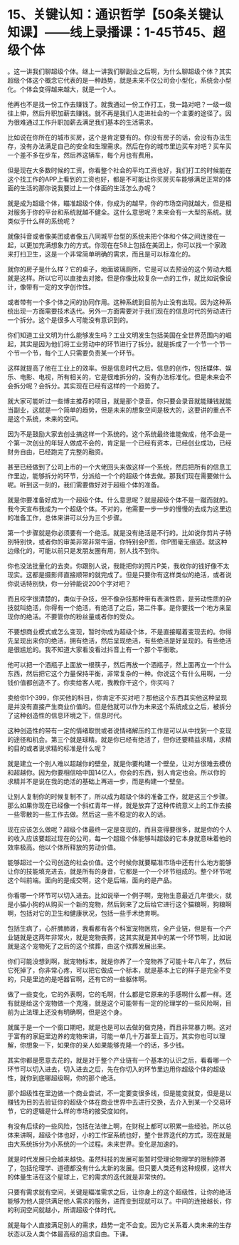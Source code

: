 # 15、关键认知：通识哲学【50条关键认知课】——线上录播课：1-45节45、超级个体

。这一讲我们聊超级个体。继上一讲我们聊副业之后啊，为什么聊超级个体？其实超级个体这个概念它代表的是一种趋势，就是未来不仅公司会小型化，系统会小型化。个体会变得越来越大，就是一个人。

他再也不是找一份工作去赚钱了。就我通过一份工作打工，我一路对吧？一级一级往上伸，然后升职加薪去赚钱。就不再是我们人走进社会的一个主要的途径了。因为很难通过工作升职加薪去满足我们基本的生活需求。

比如说在你所在的城市买房，这个是肯定要有的。你没有房子的话，会没有办法生存，没有办法满足自己的安全和生理需求。然后在你的城市里边买车对吧？买车买一个差不多在步车，然后养这辆车，每个月也有费用。

但是现在大多数时候的工资，你看整个社会的平均工资也好，我们打工的时候能在这个找工作的APP上看到的工资也好，都是不可能让你买房买车能够满足正常的体面的生活的那你说我要过上一个体面的生活怎么办呢？

就是成为超级个体，瞄准超级个体，你成为的越早，你的市场空间就越大，但是相对服务于你的平台和系统就越不健全。这什么意思呢？未来会有一大型的系统。就类似于什么样的系统呢？

就像抖音或者像美团或者像五八同城平台型的系统来把个体和个体之间连接在一起，以更加充满想象力的方式。你现在在58上包括在美团上，你可以找一个家政来打扫卫生，这是一个非常简单明确的需求，而且是可以标准化的。

就你的房子是什么样？它的桌子，地面玻璃厕所，它是可以去预设的这个劳动大概就是这样。所以它可以直接去对接。但是你像比较复杂一点的工作，就比如说像设计，像带有一定的文字创作性。

或者带有一个多个体之间的协同作用。这种系统到目前为止没有出现。因为这种系统出现一方面需要技术迭代。另外一方面需要对于我们现在的信息时代的劳动进行一个拆分。这个是很多人可能没有意识到的。

你们知道工业文明为什么能够发生吗？工业文明发生包括美国在全世界范围内的崛起，其实是因为他们将工业劳动中的环节进行了拆分。就是拆成了一个节一个节一个节一个节，每个工人只需要负责某一个环节。

这样就提高了他在工业上的效率。但是信息时代之后。信息的创作，包括媒体、娱乐、电影、电视，所有相关的，它是很难拆分的，没有办法标准化。但是未来会不会拆分呢？会拆分。其实现在已经有这样的一个趋势了。

就大家可能听过一些博主推荐的项目，就是那个录音。你只要会录音就能赚钱就能当副业，这就是一个简单的趋势，但是未来的想象空间是极大的，这要讲的重点不是这个系统，未来的空间。

因为不是鼓励大家去创业搞这样一个系统的。这个系统最终谁能做成，他不会是一个第一次创业的年轻人做成不会的，肯定是一个已经有资本，已经创业成功，已经财务自由，已经跑完了完整的融资。

甚至已经做到了公司上市的一个大佬回头来做这样一个系统，然后把所有的信息工作里边，能够拆分的环节，分派给一个个的超级个体去做。那我们现在需要做什么呢。听到这一刻的，我们需要做好对于超级个体的准备。

就是你要准备好成为一个超级个体。什么意思呢？就是超级个体不是一蹴而就的。我今天宣布我成为一个超级个体。不对的，他需要一步一步的慢慢的去成为这里边的准备工作，总体来讲可以分为三个步骤。

第一个步骤就是你必须要有一个绝活。就是没有绝活是不行的。比如说你剪片子特别特别快，或者你的审美非常非常牛逼，你特别会P图，你P图毫无痕迹。就这种边缘化的，可能以前只是发朋友圈有用，别人找不到你。

你也没法批量化的去卖。你跟别人说，我能把你的照片P美，我收你的钱好像不太现实。这都是摄影师直接顺带的就完成了。但是只要你有这样类似的绝活，或者说你说话特别快，你一分钟能说200个字对吧？

而且咬字很清楚的，类似于杂技，但不像杂技那种带有表演性质，是劳动性质的杂技就叫绝活，你得有一个绝活，有绝活了之后，第二件事。是你要找一个地方来呈现你的绝活。不要管你的粉丝量或者你的受众。

不要想商业模式或怎么变现，暂时你成为超级个体，不是直接瞄着变现去的。你得先呈现出来你的绝活，拥有绝活，然后呈现绝活，有些绝活是好呈现的。有些绝活是很尴尬的。我不知道大家看没看过抖音上有一个那个平衡歌。

他可以把一个酒瓶子上面放一根筷子，然后再放一个酒瓶子，然上面再立一个什么东西，然后把它这个力量保持平衡，非常复杂的一种。你说这个有什么用啊，一分钱价值都创造不了。你卖给客人呢，我教你干这个，你买吗？

卖给你1个399，你买他的科目，你肯定不买对吧？那他这个东西其实他这种呈现是并没有直接产生商业价值的。但是他就可以作为未来这个系统成立之后，被拆分了这种创造性的信息环境之下，信息时代。

这种创造性的带有一定的情绪取悦或者说情绪解压的工作是可以从中找到一个变现的途径和机会。第三个就是球精。就是你已经有绝活了，但你还要精益求精，求精的目的或者说求精的标准是什么呢？

就是建立一个别人难以超越你的壁垒，就是你要构建一个壁垒，让对方很难去模仿和超越你。因为你要相信哈中国14亿人，你会的东西，别人肯定也会。所以你的求精并不是说在我的绝活的基础上再进一步，而是构建一个壁垒。

让别人复制你的时候复制不了，所以成为超级个体的准备工作，就是这三个步骤。那么如果你现在已经像一个斜杠青年一样，就是放弃了这种传统意义上的工作去接一些零散的一些工作去做。然后这一些不稳定的收入的话。

现在应该怎么做呢？超级个体最终一定是变现的，而且变得要很多，就是你的个人的收入应该要超过现在的公司，每一个超级个体能够叫超级的它本身就意味着他的效率极高。他以个体所释放的劳动价值。

能够超过一个公司创造的社会价值。这个时候你就要瞄准市场中还有什么地方能够让你的技能填充进去，就是所有的身音，它都是一个一个环节组成的。整个环节呢这个叫前端。面向的是成交啊，这个是后端，面向的是产品。

你看哪一个环节可以切入进去。比如说举一个例子啊，宠物生意最近几年很火，就是小猫小狗的从购买一个新的宠物，然后到来了之后给它进行这个猫粮啊，狗粮啊啊，包括对它的卫生和健康状况，包括一些手术绝育啊。

包括生病了，心肝脾肺肾，我看都有各个科室宠物医院，全产业链，但是有一个产业链就是这两年非常火，就是宠物丧葬，这其实就是其中的某一个环节啊，比如说就是这个宠物死了之后的这个殡葬，由这个殡葬发展出来。

你们可能没想到啊，就宠物标本，就是你养了一个宠物养了可能十年八年了，然后它死掉了，你非常心疼，可以把它做成一个标本，就是基本上它的样子是完全不变的，只是里边的是吧器官啊，还有它的一些躯体啊。

做了一些变化，它的外表啊，它的毛啊，什么都是它原来的手感啊什么都一样。还有就是给这个宠物做一个克隆，就是这个可能带有一定的伦理学的一些风险啊，目前为止法理上还没有明确啊，但是这个身。

就属于是一个一个窗口期吧，就是也是可以去做的做克隆，而且非常暴力啊。这对于富有的家庭里边养的宠物来讲，可能一单几十万甚至上百万。其实你也可以理解，你想象一下，如果你的亲人如果能够克隆一个的话，多少钱。

其实你都是愿意去花的，就是对于整个产业链有一个基本的认识之后，看看哪一个环节可以切入进去，切入进去之后，先在你切入的环节里边用你超级个体的超级性，就你到底哪超级啊，你的那个绝活。

那个超级性在里边做一个商业尝试，不一定要变很多线，但是能变就变，但是是以赚钱为目的去验证你的超级个体在商业世界中去进行交换，去介入到某一个交易环节，它的逻辑是什么样的市场的接受度如何。

有没有后续的一些风险，包括在法律上啊，在财税上都可以积累一些经验。所以总体来讲啊，超级个体也好，小的工作室系统也好，整个世界迭代的方式，现在就是由大系统拆分为小系统的一个过程。未来世界。变化是加速的。

就是时代发展只会越来越快。虽然科技的发展可能暂时受理论物理学的限制停滞了，包括伦理学、道德都没有什么太新的发展。但只要人类还有这种规模，这样大的体量生活在这个星球上，它的需求的迭代就是非常快的。

只要有需求就有空间，关键是瞄准需求之后，让你身上的这个超级性，让你的绝活能够为他人提供满足他人需求的服务，进而变到现就可以了。中间的连接越长，你的利润空间就越小，所谓超级个体时代。

就是每个人直接满足别人的需求，趋势一定不会变。因为它关系着人类未来的生存状态以及人类个体最高级的追求自由。下课。

